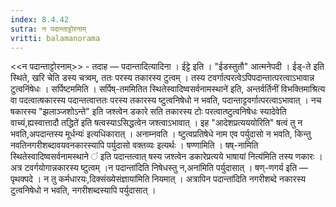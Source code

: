 ```yaml
---
index: 8.4.42
sutra: न पदान्ताट्टोरनाम्
vritti: balamanorama
---
```


<<न पदान्ताट्टोरनाम्>> - तदाह — पदान्तादित्यादिना । ईट्टे इति । "ईडस्तुतौ" आत्मनेपदी । ईड्-ते इति स्थिते, खरि चेति डस्य चत्र्वम्, ततः परस्य तकारस्य टुत्वम् । तस्य टवर्गात्परत्वेऽपिपदान्तात्परत्वाऽभावान्न टुत्वनिंषेधः । सर्पिष्टममिति । सर्पिष्-तममितित स्थितेस्वादिष्वसर्वनामस्थाने॑ इति, अन्तर्वर्तिनीं विभक्तिमाश्रित्य वा पदत्वात्षकारस्य पदान्तत्वात्ततः परस्य तकारस्य ष्टुत्वनिषेधो न भवति, पदान्ताट्टवर्गात्परत्वाऽभावात् । नच षकारस्य "झलाञ्जशोऽन्ते" इति जश्त्वेन डकारे सति तकारस्य टोः परत्वात्ष्टुत्वनिषेधः स्यादेवेति वाच्यं,ह्यस्वात्तादौ तद्धिते॑ इति षत्वस्याऽसिद्धत्वेन जश्त्वाऽभावात् । इह "आदेशप्रत्यययोरिति" षत्वं तु न भवति,अपदान्तस्य मूर्धन्यः॑ इत्यधिकारात् । अनाम्नवति । ष्टुत्वप्रतिषेधे नाम एव पर्युदासो न भवति, किन्तु नवतिनगरीशब्दावयवनकारस्यापि पर्युदासो वक्तव्यः इत्यर्थः । षण्णामिति । षष्-नामिति स्थितेस्वादिष्वसर्वनामस्थाने ॑ इति पदान्तत्वात् षस्य जश्त्वेन डकारेप्रत्यये भाषायां नित्य॑मिति तस्य णकारः । अत्र टवर्गयोगान्नकारस्य ष्टुत्वम् ।न पदान्ता॑दिति निषेधस्तु न,अना॑मिति पर्युदासात् । षण्-णगर्य इति — पृथक्पदे । न तु कर्मधारयः,दिक्संख्येसंज्ञाया॑मिति नियमात् । अत्रापिन पदान्ता॑दिति नगरीशब्दे नकारस्य टुत्वनिषेधो न भवति, नगरीशब्दस्यापि पर्युदासात् । 